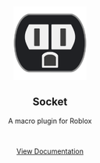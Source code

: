 <div align="center">
	<img src=".moonwave/static/square_logo.png" alt="Socket" height="150" />
    <h2>Socket</h2>
    <p>A macro plugin for Roblox</p>
	<br>
	<p><a href="https://joelbrd.github.io/Socket/">View Documentation</a></p>
</div>